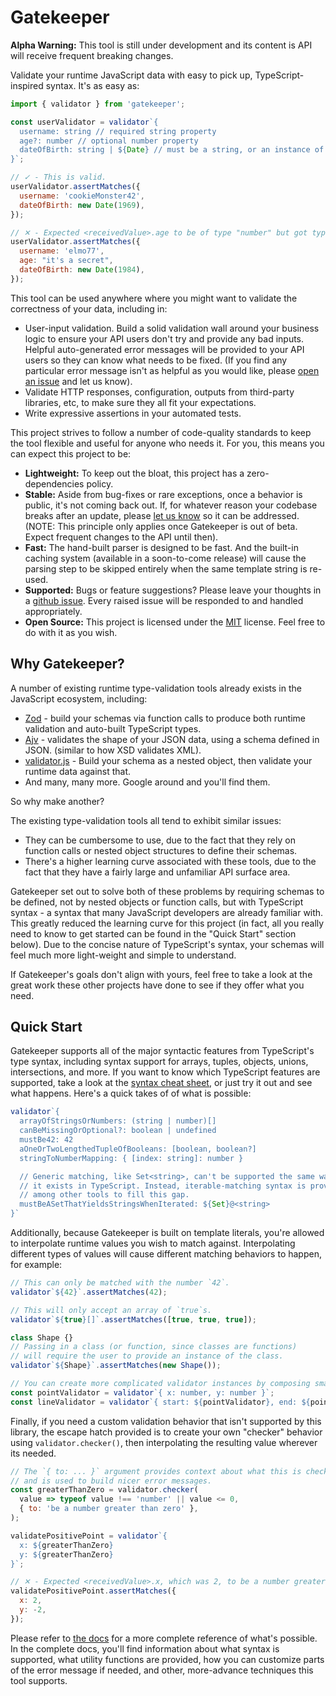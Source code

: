 # Gatekeeper

**Alpha Warning:** This tool is still under development and its content is API will receive frequent breaking changes.

Validate your runtime JavaScript data with easy to pick up, TypeScript-inspired syntax. It's as easy as:

```javascript
import { validator } from 'gatekeeper';

const userValidator = validator`{
  username: string // required string property
  age?: number // optional number property
  dateOfBirth: string | ${Date} // must be a string, or an instance of Date
}`;

// ✓ - This is valid.
userValidator.assertMatches({
  username: 'cookieMonster42',
  dateOfBirth: new Date(1969),
});

// ✕ - Expected <receivedValue>.age to be of type "number" but got type "string".
userValidator.assertMatches({
  username: 'elmo77',
  age: "it's a secret",
  dateOfBirth: new Date(1984),
});
```

This tool can be used anywhere where you might want to validate the correctness of your data, including in:
* User-input validation. Build a solid validation wall around your business logic to ensure your API users don't try and provide any bad inputs. Helpful auto-generated error messages will be provided to your API users so they can know what needs to be fixed. (If you find any particular error message isn't as helpful as you would like, please [open an issue](https://github.com/theScottyJam/gatekeeper/issues/new) and let us know).
* Validate HTTP responses, configuration, outputs from third-party libraries, etc, to make sure they all fit your expectations.
* Write expressive assertions in your automated tests.

This project strives to follow a number of code-quality standards to keep the tool flexible and useful for anyone who needs it. For you, this means you can expect this project to be:
* **Lightweight:** To keep out the bloat, this project has a zero-dependencies policy.
* **Stable:** Aside from bug-fixes or rare exceptions, once a behavior is public, it's not coming back out. If, for whatever reason your codebase breaks after an update, please [let us know](https://github.com/theScottyJam/gatekeeper/issues/new) so it can be addressed. (NOTE: This principle only applies once Gatekeeper is out of beta. Expect frequent changes to the API until then).
* **Fast:** The hand-built parser is designed to be fast. And the built-in caching system (available in a soon-to-come release) will cause the parsing step to be skipped entirely when the same template string is re-used.
* **Supported:** Bugs or feature suggestions? Please leave your thoughts in a [github issue](https://github.com/theScottyJam/gatekeeper/issues/new). Every raised issue will be responded to and handled appropriately.
* **Open Source:** This project is licensed under the [MIT](https://github.com/theScottyJam/gatekeeper/blob/main/LICENSE) license. Feel free to do with it as you wish.

## Why Gatekeeper?

A number of existing runtime type-validation tools already exists in the JavaScript ecosystem, including:
* [Zod](https://github.com/colinhacks/zod) - build your schemas via function calls to produce both runtime validation and auto-built TypeScript types.
* [Ajv](https://github.com/ajv-validator/ajv) - validates the shape of your JSON data, using a schema defined in JSON. (similar to how XSD validates XML).
* [validator.js](https://github.com/mikeerickson/validatorjs) - Build your schema as a nested object, then validate your runtime data against that.
* And many, many more. Google around and you'll find them.

So why make another?

The existing type-validation tools all tend to exhibit similar issues:
* They can be cumbersome to use, due to the fact that they rely on function calls or nested object structures to define their schemas.
* There's a higher learning curve associated with these tools, due to the fact that they have a fairly large and unfamiliar API surface area.

Gatekeeper set out to solve both of these problems by requiring schemas to be defined, not by nested objects or function calls, but with TypeScript syntax - a syntax that many JavaScript developers are already familiar with. This greatly reduced the learning curve for this project (in fact, all you really need to know to get started can be found in the "Quick Start" section below). Due to the concise nature of TypeScript's syntax, your schemas will feel much more light-weight and simple to understand.

If Gatekeeper's goals don't align with yours, feel free to take a look at the great work these other projects have done to see if they offer what you need.

## Quick Start

Gatekeeper supports all of the major syntactic features from TypeScript's type syntax, including syntax support for arrays, tuples, objects, unions, intersections, and more. If you want to know which TypeScript features are supported, take a look at the [syntax cheat sheet](https://thescottyjam.gitbook.io/gatekeeper/resources/syntax-cheat-sheet), or just try it out and see what happens. Here's a quick takes of of what is possible:

```javascript
validator`{
  arrayOfStringsOrNumbers: (string | number)[]
  canBeMissingOrOptional?: boolean | undefined
  mustBe42: 42
  aOneOrTwoLengthedTupleOfBooleans: [boolean, boolean?]
  stringToNumberMapping: { [index: string]: number }

  // Generic matching, like Set<string>, can't be supported the same way
  // it exists in TypeScript. Instead, iterable-matching syntax is provided
  // among other tools to fill this gap.
  mustBeASetThatYieldsStringsWhenIterated: ${Set}@<string>
}`
```

Additionally, because Gatekeeper is built on template literals, you're allowed to interpolate runtime values you wish to match against. Interpolating different types of values will cause different matching behaviors to happen, for example:

```javascript
// This can only be matched with the number `42`.
validator`${42}`.assertMatches(42);

// This will only accept an array of `true`s.
validator`${true}[]`.assertMatches([true, true, true]);

class Shape {}
// Passing in a class (or function, since classes are functions)
// will require the user to provide an instance of the class.
validator`${Shape}`.assertMatches(new Shape());

// You can create more complicated validator instances by composing smaller ones.
const pointValidator = validator`{ x: number, y: number }`;
const lineValidator = validator`{ start: ${pointValidator}, end: ${pointValidator} }`;
```

Finally, if you need a custom validation behavior that isn't supported by this library, the escape hatch provided is to create your own "checker" behavior using `validator.checker()`, then interpolating the resulting value wherever its needed.

```javascript
// The `{ to: ... }` argument provides context about what this is checking for,
// and is used to build nicer error messages.
const greaterThanZero = validator.checker(
  value => typeof value !== 'number' || value <= 0,
  { to: 'be a number greater than zero' },
);

validatePositivePoint = validator`{
  x: ${greaterThanZero}
  y: ${greaterThanZero}
}`;

// ✕ - Expected <receivedValue>.x, which was 2, to be a number greater than zero.
validatePositivePoint.assertMatches({
  x: 2,
  y: -2,
});
```

Please refer to [the docs](https://thescottyjam.gitbook.io/gatekeeper/) for a more complete reference of what's possible. In the complete docs, you'll find information about what syntax is supported, what utility functions are provided, how you can customize parts of the error message if needed, and other, more-advance techniques this tool supports.
